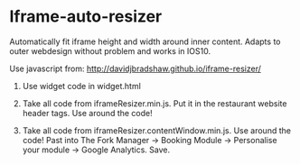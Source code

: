 # Iframe-auto-resizer
Automatically fit iframe height and width around inner content. Adapts to outer webdesign without problem and works in IOS10.

Use javascript from: http://davidjbradshaw.github.io/iframe-resizer/

1. Use widget code in widget.html

2. Take all code from iframeResizer.min.js. Put it in the restaurant website header tags. Use <script> </script> around the code!

3. Take all code from iframeResizer.contentWindow.min.js. Use <script> </script> around the code! Past into The Fork Manager -> Booking Module -> Personalise your module -> Google Analytics. Save.
